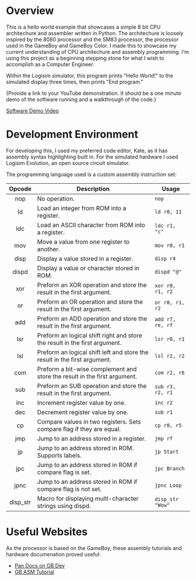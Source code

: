 # Overview

This is a hello world example that showcases a simple 8 bit CPU architechure and assembler written in Python.
The architechure is loosely inspired by the 8080 processor and the SM83 processor, the processor used in the GameBoy and GameBoy Color.
I made this to showcase my current understanding of CPU architechure and assembly programming.
I'm using this project as a beginning stepping stone for what I wish to accomplish as a Computer Engineer.

Within the Logisim simulator, this program prints "Hello World!" to the simulated display three times, then prints "End program."

{Provide a link to your YouTube demonstration.  It should be a one minute demo of the software running and a walkthrough of the code.}

[Software Demo Video](http://youtube.link.goes.here)

# Development Environment
For developing this, I used my preferred code editor, Kate, as it has assembly syntax highlighting built in.
For the simulated hardware I used Logisim Evolution, an open source circuit simulator.

The programming language used is a custom assembly instruction set:

| **Opcode** | **Description**                                                            | **Usage**        |
|:----------:|----------------------------------------------------------------------------|------------------|
| nop        | No operation.                                                              | `nop`            |
| ld         | Load an integer from ROM into a register.                                  | `ld r0, 11`      |
| ldc        | Load an ASCII character from ROM into a register.                          | `ldc r1, "c"`    |
| mov        | Move a value from one register to another.                                 | `mov r0, r1`     |
| disp       | Display a value stored in a register.                                      | `disp r4`        |
| dispd      | Display a value or character stored in ROM.                                | `dispd "@"`      |
| xor        | Preform an XOR operation and store the result in the first argument.       | `xor r0, r1, r2` |
| or         | Preform an OR operation and store the result in the first argument.        | `or r0, r1, r2`  |
| add        | Preform an ADD operation and store the result in the first argument.       | `add r7, re, rf` |
| lsr        | Preform an logical shift right and store the result in the first argument. | `lsr r0, r1`     |
| lsl        | Preform an logical shift left and store the result in the first argument.  | `lsl r2, r2`     |
| com        | Preform a bit-wise complement and store the result in the first argument.  | `com r2, r6`     |
| sub        | Preform an SUB operation and store the result in the first argument.       | `sub r3, r2, r1` |
| inc        | Increment register value by one.                                           | `inc r2`         |
| dec        | Decrement register value by one.                                           | `sub r1`         |
| cp         | Compare values in two registers. Sets compare flag if they are equal.      | `cp r0, r5`      |
| jmp        | Jump to an address stored in a register.                                   | `jmp rf`         |
| jp         | Jump to an address stored in ROM. Supports labels.                         | `jp Start`       |
| jpc        | Jump to an address stored in ROM if compare flag is set.                   | `jpc Branch`     |
| jpnc       | Jump to an address stored in ROM if compare flag is not set.               | `jpnc Loop`      |
| disp_str   | Macro for displaying multi-character strings using dispd.                  | `disp_str "Wow"` |

# Useful Websites
As the processor is based on the GameBoy, these assembly tutorials and hardware documenation proved useful:
* [Pan Docs on GB Dev](https://gbdev.io/pandocs/)
* [GB ASM Tutorial](https://eldred.fr/gb-asm-tutorial/)
